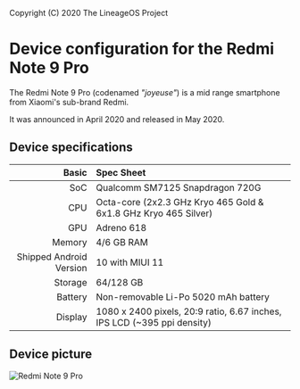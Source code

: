 Copyright (C) 2020 The LineageOS Project

Device configuration for the Redmi Note 9 Pro
============================================

The Redmi Note 9 Pro (codenamed _"joyeuse"_) is a mid range smartphone from Xiaomi's sub-brand Redmi.

It was announced in April 2020 and released in May 2020.

## Device specifications

Basic   | Spec Sheet
-------:|:-------------------------
SoC     | Qualcomm SM7125 Snapdragon 720G
CPU     | Octa-core (2x2.3 GHz Kryo 465 Gold & 6x1.8 GHz Kryo 465 Silver)
GPU     | Adreno 618
Memory  | 4/6 GB RAM
Shipped Android Version | 10 with MIUI 11
Storage | 64/128 GB
Battery | Non-removable Li-Po 5020 mAh battery
Display | 1080 x 2400 pixels, 20:9 ratio, 6.67 inches, IPS LCD (~395 ppi density)

## Device picture

![Redmi Note 9 Pro](https://cdn-files.kimovil.com/default/0004/60/thumb_359228_default_big.jpeg "Redmi Note 9 Pro")
